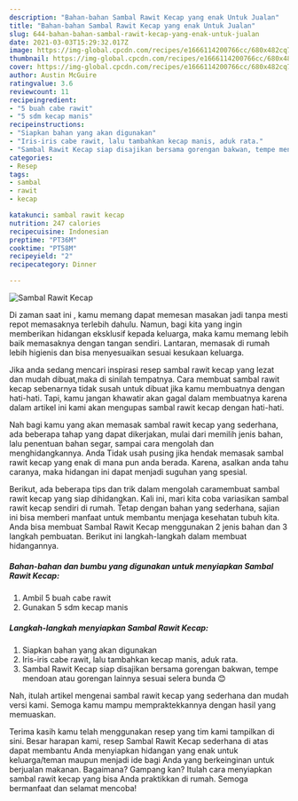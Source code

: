 ```yaml
---
description: "Bahan-bahan Sambal Rawit Kecap yang enak Untuk Jualan"
title: "Bahan-bahan Sambal Rawit Kecap yang enak Untuk Jualan"
slug: 644-bahan-bahan-sambal-rawit-kecap-yang-enak-untuk-jualan
date: 2021-03-03T15:29:32.017Z
image: https://img-global.cpcdn.com/recipes/e1666114200766cc/680x482cq70/sambal-rawit-kecap-foto-resep-utama.jpg
thumbnail: https://img-global.cpcdn.com/recipes/e1666114200766cc/680x482cq70/sambal-rawit-kecap-foto-resep-utama.jpg
cover: https://img-global.cpcdn.com/recipes/e1666114200766cc/680x482cq70/sambal-rawit-kecap-foto-resep-utama.jpg
author: Austin McGuire
ratingvalue: 3.6
reviewcount: 11
recipeingredient:
- "5 buah cabe rawit"
- "5 sdm kecap manis"
recipeinstructions:
- "Siapkan bahan yang akan digunakan"
- "Iris-iris cabe rawit, lalu tambahkan kecap manis, aduk rata."
- "Sambal Rawit Kecap siap disajikan bersama gorengan bakwan, tempe mendoan atau gorengan lainnya sesuai selera bunda 😊"
categories:
- Resep
tags:
- sambal
- rawit
- kecap

katakunci: sambal rawit kecap 
nutrition: 247 calories
recipecuisine: Indonesian
preptime: "PT36M"
cooktime: "PT58M"
recipeyield: "2"
recipecategory: Dinner

---
```



![Sambal Rawit Kecap](https://img-global.cpcdn.com/recipes/e1666114200766cc/680x482cq70/sambal-rawit-kecap-foto-resep-utama.jpg)

Di zaman  saat ini , kamu memang dapat memesan masakan jadi tanpa mesti repot memasaknya terlebih dahulu. Namun, bagi kita yang ingin memberikan hidangan eksklusif kepada keluarga, maka kamu memang lebih baik memasaknya dengan tangan sendiri. Lantaran, memasak di rumah lebih higienis dan bisa menyesuaikan sesuai kesukaan keluarga.

Jika anda sedang mencari inspirasi resep sambal rawit kecap yang lezat dan mudah dibuat,maka di sinilah tempatnya. Cara membuat sambal rawit kecap  sebenarnya tidak susah untuk dibuat jika kamu membuatnya dengan hati-hati. Tapi, kamu jangan khawatir akan gagal dalam membuatnya 
karena dalam artikel ini kami akan mengupas sambal rawit kecap dengan hati-hati.  



Nah bagi kamu yang akan memasak sambal rawit kecap yang sederhana, ada beberapa tahap yang dapat dikerjakan, mulai dari memilih jenis bahan, lalu penentuan bahan segar, sampai cara mengolah dan menghidangkannya. Anda Tidak usah pusing jika hendak memasak sambal rawit kecap yang enak di mana pun anda berada. Karena, asalkan anda  tahu caranya, maka hidangan ini dapat menjadi suguhan yang spesial.

Berikut, ada beberapa tips dan trik dalam mengolah caramembuat sambal rawit kecap yang siap dihidangkan. Kali ini, mari kita coba variasikan sambal rawit kecap sendiri di rumah. Tetap dengan bahan yang sederhana, sajian ini bisa memberi manfaat untuk membantu menjaga kesehatan tubuh kita. Anda bisa membuat Sambal Rawit Kecap menggunakan 2 jenis bahan dan 3 langkah pembuatan. Berikut ini langkah-langkah dalam membuat hidangannya.

<!--inarticleads1-->

##### Bahan-bahan dan bumbu yang digunakan untuk menyiapkan Sambal Rawit Kecap:

1. Ambil 5 buah cabe rawit
1. Gunakan 5 sdm kecap manis




<!--inarticleads2-->

##### Langkah-langkah menyiapkan Sambal Rawit Kecap:

1. Siapkan bahan yang akan digunakan
1. Iris-iris cabe rawit, lalu tambahkan kecap manis, aduk rata.
1. Sambal Rawit Kecap siap disajikan bersama gorengan bakwan, tempe mendoan atau gorengan lainnya sesuai selera bunda 😊




Nah, itulah artikel mengenai  sambal rawit kecap  yang sederhana dan mudah versi kami. Semoga kamu mampu mempraktekkannya dengan hasil yang memuaskan. 

Terima kasih kamu telah menggunakan resep yang tim kami tampilkan di sini. Besar harapan kami, resep  Sambal Rawit Kecap sederhana di atas dapat membantu Anda menyiapkan hidangan yang enak untuk keluarga/teman maupun menjadi ide bagi Anda yang berkeinginan untuk berjualan makanan. Bagaimana? Gampang kan? Itulah cara menyiapkan sambal rawit kecap yang bisa Anda praktikkan di rumah. Semoga bermanfaat dan selamat mencoba!

